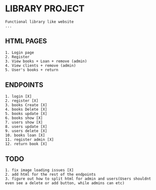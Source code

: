 # LIBRARY PROJECT
    Functional library like website
    ...

## HTML PAGES 
    1. Login page
    2. Register 
    3. View books + Loan + remove (admin)
    4. View clients + remove (admin)
    5. User's books + return 

## ENDPOINTS 
    1. login [X]
    2. register [X]
    3. books Create [X]
    4. books Delete [X]
    5. books update [X]
    6. books show [X]
    7. users show [X]
    8. users update [X]
    9. users delete [X]
    10. books loan [X]
    11. register admin [X]
    12. return book [X]

## TODO
    1. fix image loading issues [X]
    2. add html for the rest of the endpoints
    3. figure out how to split html for admin and users(Users shouldnt even see a delete or add button, while admins can etc)
